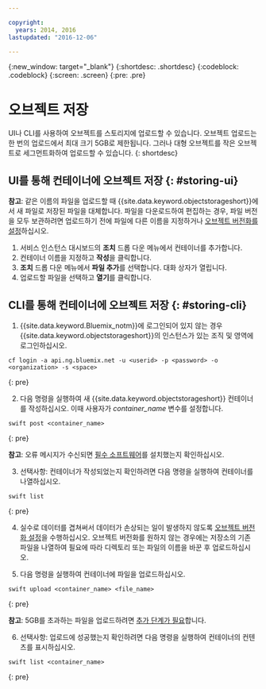 ```yaml
---

copyright:
  years: 2014, 2016
lastupdated: "2016-12-06"

---
```

{:new_window: target="_blank"}
{:shortdesc: .shortdesc}
{:codeblock: .codeblock}
{:screen: .screen}
{:pre: .pre}

# 오브젝트 저장

UI나 CLI를 사용하여 오브젝트를 스토리지에 업로드할 수 있습니다. 오브젝트 업로드는 한 번의 업로드에서 최대 크기 5GB로 제한됩니다. 그러나 대형 오브젝트를 작은 오브젝트로 세그먼트화하여 업로드할 수 있습니다.
{: shortdesc}


## UI를 통해 컨테이너에 오브젝트 저장 {: #storing-ui}

**참고**: 같은 이름의 파일을 업로드할 때 {{site.data.keyword.objectstorageshort}}에서 새 파일로 저장된 파일을 대체합니다. 파일을 다운로드하여 편집하는 경우, 파일 버전을 모두 보관하려면 업로드하기 전에 파일에 다른 이름을 지정하거나 [오브젝트 버전화를 설정](/docs/services/ObjectStorage/os_versioning.html)하십시오. 


1. 서비스 인스턴스 대시보드의 **조치** 드롭 다운 메뉴에서 컨테이너를 추가합니다. 
2. 컨테이너 이름을 지정하고 **작성**을 클릭합니다.
3. **조치** 드롭 다운 메뉴에서 **파일 추가**를 선택합니다. 대화 상자가 열립니다.
4. 업로드할 파일을 선택하고 **열기**를 클릭합니다. 



## CLI를 통해 컨테이너에 오브젝트 저장 {: #storing-cli}

1. {{site.data.keyword.Bluemix_notm}}에 로그인되어 있지 않는 경우 {{site.data.keyword.objectstorageshort}}의 인스턴스가 있는 조직 및 영역에 로그인하십시오.

  ```
  cf login -a api.ng.bluemix.net -u <userid> -p <password> -o <organization> -s <space>
  ```
  {: pre}

2. 다음 명령을 실행하여 새 {{site.data.keyword.objectstorageshort}} 컨테이너를 작성하십시오. 이때 사용자가 *container_name* 변수를 설정합니다. 

  ```
swift post <container_name>
```
  {: pre}

**참고**: 오류 메시지가 수신되면 [필수 소프트웨어](/docs/services/ObjectStorage/os_configuring.html#install-swift-client)를 설치했는지 확인하십시오. 

3. 선택사항: 컨테이너가 작성되었는지 확인하려면 다음 명령을 실행하여 컨테이너를 나열하십시오. 

  ```
swift list
```
  {: pre}

4. 실수로 데이터를 겹쳐써서 데이터가 손상되는 일이 발생하지 않도록 [오브젝트 버전화 설정](/docs/services/ObjectStorage/os_versioning.html)을 수행하십시오. 오브젝트 버전화를 원하지 않는 경우에는 저장소의 기존 파일을 나열하여 필요에 따라 디렉토리 또는 파일의 이름을 바꾼 후 업로드하십시오.

5. 다음 명령을 실행하여 컨테이너에 파일을 업로드하십시오. 

  ```
swift upload <container_name> <file_name>
```
  {: pre}

  **참고**: 5GB를 초과하는 파일을 업로드하려면 [추가 단계가 필요](/docs/services/ObjectStorage/os_large_files.html)합니다. 

6. 선택사항: 업로드에 성공했는지 확인하려면 다음 명령을 실행하여 컨테이너의 컨텐츠를 표시하십시오. 

  ```
swift list <container_name>
```
  {: pre}
